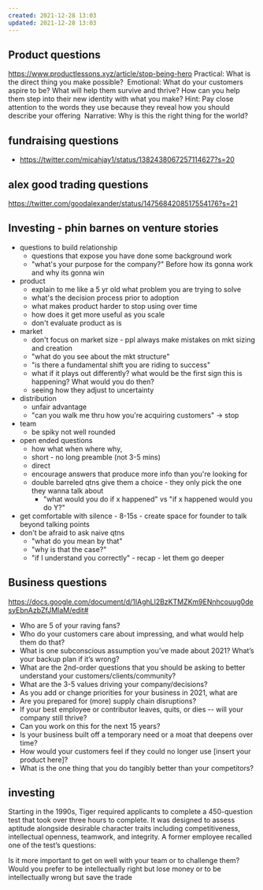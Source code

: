 ```yaml
---
created: 2021-12-28 13:03
updated: 2021-12-28 13:03
---
```


## Product questions

<https://www.productlessons.xyz/article/stop-being-hero>
Practical:
What is the direct thing you make possible?
‍
Emotional:
What do your customers aspire to be?
What will help them survive and thrive?
How can you help them step into their new identity with what you make?
Hint: Pay close attention to the words they use because they reveal how you should describe your offering
‍
Narrative:
Why is this the right thing for the world?

## fundraising questions

- <https://twitter.com/micahjay1/status/1382438067257114627?s=20>

## alex good trading questions

<https://twitter.com/goodalexander/status/1475684208517554176?s=21>

## Investing - phin barnes on venture stories

- questions to build relationship
  - questions that expose you have done some background work
  - "what's your purpose for the company?" Before how its gonna work and why its gonna win
- product
  - explain to me like a 5 yr old what problem you are trying to solve
  - what's the decision process prior to adoption
  - what makes product harder to stop using over time
  - how does it get more useful as you scale
  - don't evaluate product as is
- market
  - don't focus on market size - ppl always make mistakes on mkt sizing and creation
  - "what do you see about the mkt structure"
  - "is there a fundamental shift you are riding to success"
  - what if it plays out differently? what would be the first sign this is happening? What would you do then?
  - seeing how they adjust to uncertainty
- distribution
  - unfair advantage
  - "can you walk me thru how you're acquiring customers" -> stop
- team
  - be spiky not well rounded
- open ended questions
  - how what when where why,
  - short - no long preamble (not 3-5 mins)
  - direct
  - encourage answers that produce more info than you're looking for
  - double barreled qtns give them a choice - they only pick the one they wanna talk about
    - "what would you do if x happened" vs "if x happened would you do Y?"
- get comfortable with silence - 8-15s - create space for founder to talk beyond talking points
- don't be afraid to ask naive qtns
  - "what do you mean by that"
  - "why is that the case?"
  - "if I understand you correctly" - recap - let them go deeper

## Business questions

<https://docs.google.com/document/d/1IAghLl2BzKTMZKm9ENnhcouug0desyEbnAzbZfJMlaM/edit#>

- Who are 5 of your raving fans?
- Who do your customers care about impressing, and what would help them do that?
- What is one subconscious assumption you’ve made about 2021? What’s your backup plan if it’s wrong?
- What are the 2nd-order questions that you should be asking to better understand your customers/clients/community?
- What are the 3-5 values driving your company/decisions?
- As you add or change priorities for your business in 2021, what are
- Are you prepared for (more) supply chain disruptions?
- If your best employee or contributor leaves, quits, or dies -- will your company still thrive?
- Can you work on this for the next 15 years?
- Is your business built off a temporary need or a moat that deepens over time?
- How would your customers feel if they could no longer use [insert your product here]?
- What is the one thing that you do tangibly better than your competitors?

## investing

Starting in the 1990s, Tiger required applicants to complete a 450-question test that took over three hours to complete. It was designed to assess aptitude alongside desirable character traits including competitiveness, intellectual openness, teamwork, and integrity. A former employee recalled one of the test’s questions: 

Is it more important to get on well with your team or to challenge them? Would you prefer to be intellectually right but lose money or to be intellectually wrong but save the trade




